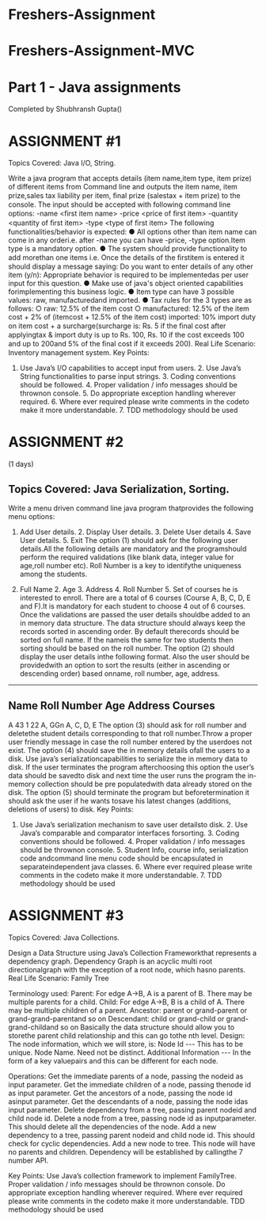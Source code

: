 # Freshers-Assignment
# Freshers-Assignment-MVC

# Part 1 - Java assignments
Completed by Shubhransh Gupta()

# ASSIGNMENT #1
Topics Covered: Java I/O, String.

Write a java program that accepts details (item name,item type, item prize) of different items from
Command line and outputs the item name, item prize,sales tax liability per item, ﬁnal prize (salestax + item prize) to the console. The input should be accepted with following command line options:
-name <ﬁrst item name>
-price <price of ﬁrst item>
-quantity <quantity of ﬁrst item>
-type <type of ﬁrst item>
The following functionalities/behavior is expected:
● All options other than item name can come in any orderi.e. after -name you can have -price, -type option.Item type is a mandatory option. ● The system should provide functionality to add morethan one items i.e. Once the details of the ﬁrstitem is entered it should display a message saying:
Do you want to enter details of any other item (y/n):
Appropriate behavior is required to be implementedas per user input for this question.
● Make use of java's object oriented capabilities forimplementing this business logic. ● Item type can have 3 possible values: raw, manufacturedand imported. ● Tax rules for the 3 types are as follows: ○ raw: 12.5% of the item cost ○ manufactured: 12.5% of the item cost + 2% of (itemcost + 12.5% of the item cost)
imported: 10% import duty on item cost + a surcharge(surcharge is: Rs. 5 if the ﬁnal cost after applyingtax & import duty is up to Rs. 100, Rs. 10 if the cost exceeds 100 and up to 200and 5% of the ﬁnal cost if it exceeds 200).
Real Life Scenario:
Inventory management system.
Key Points:
1. Use Java’s I/O capabilities to accept input from users. 2. Use Java’s String functionalities to parse input strings. 3. Coding conventions should be followed. 4. Proper validation / info messages should be thrownon console. 5. Do appropriate exception handling wherever required. 6. Where ever required please write comments in the codeto make it more understandable. 7. TDD methodology should be used

# ASSIGNMENT #2
(1 days)
## Topics Covered: Java Serialization, Sorting.

Write a menu driven command line java program thatprovides the following menu options:

1. Add User details. 2. Display User details. 3. Delete User details 4. Save User details. 5. Exit
The option (1) should ask for the following user details.All the following details are mandatory and the programshould perform the required validations (like blank data, integer value for age,roll number etc). Roll Number is a key to identifythe uniqueness among the students.

1. Full Name 2. Age 3. Address 4. Roll Number 5. Set of courses he is interested to enroll. There are a total of 6 courses (Course A, B, C, D, E and F).It is mandatory for each student to choose 4 out of 6 courses.
Once the validations are passed the user details shouldbe added to an in memory data structure. The data structure should always keep the records sorted in ascending order. By default therecords should be sorted on full name. If the nameis the same for two students then sorting should be based on the roll number.
The option (2) should display the user details inthe following format. Also the user should be providedwith an option to sort the results (either in ascending or descending order) based onname, roll number, age, address.
--------------------------------------------------------------------------------------------------------------------------------
Name    Roll Number                       Age Address                        Courses
--------------------------------------------------------------------------------------------------------------------------------
A            43 1                        22 A, GGn A, C, D, E
The option (3) should ask for roll number and deletethe student details corresponding to that roll number.Throw a proper user friendly message in case the roll number entered by the userdoes not exist.
The option (4) should save the in memory details ofall the users to a disk. Use java’s serializationcapabilities to serialize the in memory data to disk. If the user terminates the program afterchoosing this option the user’s data should be savedto disk and next time the user runs the program the in-memory collection should be pre populatedwith data already stored on the disk.
The option (5) should terminate the program but beforetermination it should ask the user if he wants tosave his latest changes (additions, deletions of users) to disk.
Key Points:
1. Use Java’s serialization mechanism to save user detailsto disk. 2. Use Java’s comparable and comparator interfaces forsorting. 3. Coding conventions should be followed. 4. Proper validation / info messages should be thrownon console. 5. Student Info, course info, serialization code andcommand line menu code should be encapsulated in separateindependent java classes. 6. Where ever required please write comments in the codeto make it more understandable. 7. TDD methodology should be used

# ASSIGNMENT #3
Topics Covered: Java Collections.

Design a Data Structure using Java’s Collection Frameworkthat represents a dependency graph.
Dependency Graph is an acyclic multi root directionalgraph with the exception of a root node, which hasno parents.
Real Life Scenario:
Family Tree


Terminology used:
Parent: For edge A->B, A is a parent of B. There may be multiple parents for a child.
Child: For edge A->B, B is a child of A. There may be multiple children of a parent.
Ancestor: parent or grand-parent or grand-grand-parentand so on
Descendant: child or grand-child or grand-grand-childand so on
Basically the data structure should allow you to storethe parent child relationship and this can go tothe nth level.
Design:
The node information, which we will store, is:
Node Id --- This has to be unique.
Node Name. Need not be distinct.
Additional Information --- In the form of a key valuepairs and this can be different for each node.

Operations:
Get the immediate parents of a node, passing the nodeid as input parameter.
Get the immediate children of a node, passing thenode id as input parameter.
Get the ancestors of a node, passing the node id asinput parameter.
Get the descendants of a node, passing the node idas input parameter.
Delete dependency from a tree, passing parent nodeid and child node id.
Delete a node from a tree, passing node id as inputparameter. This should delete all the dependencies of the node.
Add a new dependency to a tree, passing parent nodeid and child node id. This should check for cyclic dependencies.
Add a new node to tree. This node will have no parents and children. Dependency will be established by callingthe 7 number API.

Key Points:
Use Java’s collection framework to implement FamilyTree.
Proper validation / info messages should be thrownon console.
Do appropriate exception handling wherever required.
Where ever required please write comments in the codeto make it more understandable.
TDD methodology should be used
